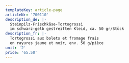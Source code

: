 ```yaml
---
templateKey: article-page
articleNr: '700110'
description_de: |-
  Steinpilz-Frischkäse-Tortogrossi
  im schwarz-gelb gestreiften Kleid, ca. 50 gr/Stück
description_fr: |-
  Tortogrossi aux bolets et fromage frais
  en rayures jaune et noir, env. 50 g/pièce
unit: '2'
price: '65.50'
---
```


